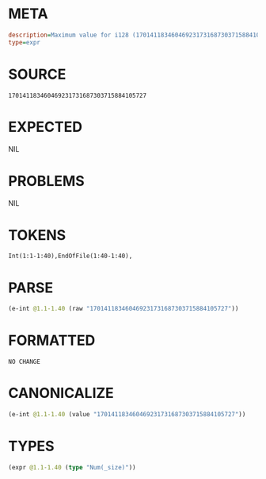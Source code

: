 # META
~~~ini
description=Maximum value for i128 (170141183460469231731687303715884105727)
type=expr
~~~
# SOURCE
~~~roc
170141183460469231731687303715884105727
~~~
# EXPECTED
NIL
# PROBLEMS
NIL
# TOKENS
~~~zig
Int(1:1-1:40),EndOfFile(1:40-1:40),
~~~
# PARSE
~~~clojure
(e-int @1.1-1.40 (raw "170141183460469231731687303715884105727"))
~~~
# FORMATTED
~~~roc
NO CHANGE
~~~
# CANONICALIZE
~~~clojure
(e-int @1.1-1.40 (value "170141183460469231731687303715884105727"))
~~~
# TYPES
~~~clojure
(expr @1.1-1.40 (type "Num(_size)"))
~~~
